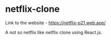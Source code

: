 # netflix-clone

Link to the website - https://netflix-p21.web.app/

A not so netflix like netflix clone using React.js.
